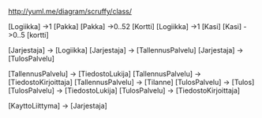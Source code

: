 http://yuml.me/diagram/scruffy/class/

[Logiikka] ->1 [Pakka]
[Pakka] ->0..52 [Kortti]
[Logiikka] ->1 [Kasi]
[Kasi] ->0..5 [kortti]

[Jarjestaja] -> [Logiikka]
[Jarjestaja] -> [TallennusPalvelu]
[Jarjestaja] -> [TulosPalvelu]

[TallennusPalvelu] -> [TiedostoLukija]
[TallennusPalvelu] -> [TiedostoKirjoittaja]
[TallennusPalvelu] -> [Tilanne]
[TulosPalvelu] -> [Tulos]
[TulosPalvelu] -> [TiedostoLukija]
[TulosPalvelu] -> [TiedostoKirjoittaja]

[KayttoLiittyma] -> [Jarjestaja]